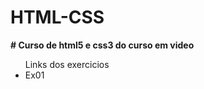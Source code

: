 # HTML-CSS


 <strong># Curso de html5 e css3 do curso em video</strong>
 
 <ul>
    Links dos exercicios
    <li><a href="https://mariojnegrao.github.io/HTML-CSS/Exercicios/Ex001/index.html"></a>Ex01</li>
 </ul>

